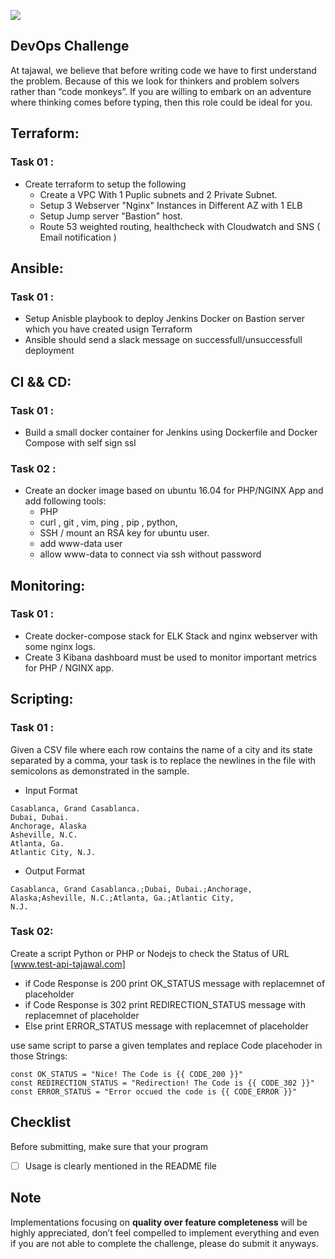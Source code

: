 ![](http://i.imgur.com/XFAzEuc.png)

## DevOps Challenge
At tajawal, we believe that before writing code we have to first understand the problem. Because of this
we look for thinkers and problem solvers rather than “code monkeys”. If you are willing to
embark on an adventure where thinking comes before typing, then this role could be ideal for
you.

## Terraform:
### Task 01 :
 - Create terraform to setup the following
    - Create a VPC With 1 Puplic subnets and 2 Private Subnet.
    - Setup 3 Webserver "Nginx" Instances in Different AZ with 1 ELB
    - Setup Jump server "Bastion" host.
    - Route 53 weighted routing, healthcheck with Cloudwatch and SNS ( Email notification )
    
## Ansible: 
### Task 01 :
 - Setup Anisble playbook to deploy Jenkins Docker on Bastion server which you have created usign Terraform
 - Ansible should send a slack message on successfull/unsuccessfull deployment 
 
## CI && CD:
### Task 01 :
 - Build a small docker container for Jenkins using Dockerfile and Docker Compose with self sign ssl 
 
### Task 02 : 
 - Create an docker image based on ubuntu 16.04 for PHP/NGINX App and add following tools: 
    - PHP 
    - curl , git , vim, ping , pip , python,  
    - SSH / mount an RSA key for ubuntu user. 
    - add www-data user
    - allow www-data to connect via ssh without password
    
## Monitoring: 
### Task 01 : 
   - Create docker-compose stack for ELK Stack and nginx webserver with some nginx logs. 
   - Create 3 Kibana dashboard must be used to monitor important metrics for PHP / NGINX app.
    
## Scripting: 
### Task 01 : 
Given a CSV file where each row contains the name of a city and its state separated by a
comma, your task is to replace the newlines in the file with semicolons as demonstrated in the
sample.

- Input Format
```
Casablanca, Grand Casablanca.
Dubai, Dubai.
Anchorage, Alaska
Asheville, N.C.
Atlanta, Ga.
Atlantic City, N.J.
```

- Output Format

```
Casablanca, Grand Casablanca.;Dubai, Dubai.;Anchorage, Alaska;Asheville, N.C.;Atlanta, Ga.;Atlantic City,
N.J.
```


### Task 02: 

Create a script Python or PHP or Nodejs to check the Status of URL [www.test-api-tajawal.com]

- if Code Response is 200 
print OK_STATUS message with replacemnet of placeholder
- if Code Response is 302
print REDIRECTION_STATUS message with replacemnet of placeholder
- Else
print ERROR_STATUS message with replacemnet of placeholder 

use same script to parse a given templates and replace Code placehoder in those Strings: 
```
const OK_STATUS = "Nice! The Code is {{ CODE_200 }}"
const REDIRECTION_STATUS = "Redirection! The Code is {{ CODE_302 }}"
const ERROR_STATUS = "Error occued the code is {{ CODE_ERROR }}"
```
## Checklist

Before submitting, make sure that your program

- [ ] Usage is clearly mentioned in the README file

## Note

Implementations focusing on **quality over feature completeness** will be highly appreciated,  don’t feel compelled to implement everything and even if you are not able to complete the challenge, please do submit it anyways.

